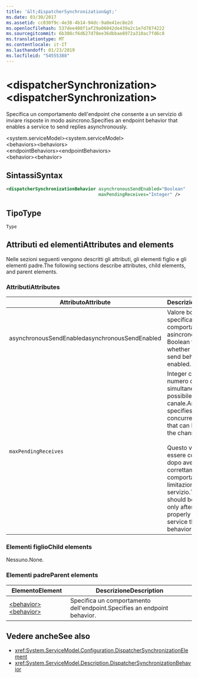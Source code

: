 ```yaml
---
title: '&lt;dispatcherSynchronization&gt;'
ms.date: 03/30/2017
ms.assetid: cc030f9c-4e38-4b14-94dc-9a0e41ec8e2d
ms.openlocfilehash: 537dee408f1af29a06042de439a2c1e7d7874222
ms.sourcegitcommit: 6b308cf6d627d78ee36dbbae8972a310ac7fd6c8
ms.translationtype: MT
ms.contentlocale: it-IT
ms.lasthandoff: 01/23/2019
ms.locfileid: "54555388"
---
```

# <a name="ltdispatchersynchronizationgt"></a><span data-ttu-id="54eb4-102">&lt;dispatcherSynchronization&gt;</span><span class="sxs-lookup"><span data-stu-id="54eb4-102">&lt;dispatcherSynchronization&gt;</span></span>
  
<span data-ttu-id="54eb4-103">Specifica un comportamento dell'endpoint che consente a un servizio di inviare risposte in modo asincrono.</span><span class="sxs-lookup"><span data-stu-id="54eb4-103">Specifies an endpoint behavior that enables a service to send replies asynchronously.</span></span>  
  
<span data-ttu-id="54eb4-104">\<system.serviceModel></span><span class="sxs-lookup"><span data-stu-id="54eb4-104">\<system.serviceModel></span></span>  
<span data-ttu-id="54eb4-105">\<behaviors></span><span class="sxs-lookup"><span data-stu-id="54eb4-105">\<behaviors></span></span>  
<span data-ttu-id="54eb4-106">\<endpointBehaviors></span><span class="sxs-lookup"><span data-stu-id="54eb4-106">\<endpointBehaviors></span></span>  
<span data-ttu-id="54eb4-107">\<behavior></span><span class="sxs-lookup"><span data-stu-id="54eb4-107">\<behavior></span></span>  
  
## <a name="syntax"></a><span data-ttu-id="54eb4-108">Sintassi</span><span class="sxs-lookup"><span data-stu-id="54eb4-108">Syntax</span></span>  
  
```xml  
<dispatcherSynchronizationBehavior asynchronousSendEnabled="Boolean"
                                   maxPendingReceives="Integer" />
```  
  
## <a name="type"></a><span data-ttu-id="54eb4-109">Tipo</span><span class="sxs-lookup"><span data-stu-id="54eb4-109">Type</span></span>  
  
`Type`  
  
## <a name="attributes-and-elements"></a><span data-ttu-id="54eb4-110">Attributi ed elementi</span><span class="sxs-lookup"><span data-stu-id="54eb4-110">Attributes and elements</span></span>  
  
<span data-ttu-id="54eb4-111">Nelle sezioni seguenti vengono descritti gli attributi, gli elementi figlio e gli elementi padre.</span><span class="sxs-lookup"><span data-stu-id="54eb4-111">The following sections describe attributes, child elements, and parent elements.</span></span>  
  
### <a name="attributes"></a><span data-ttu-id="54eb4-112">Attributi</span><span class="sxs-lookup"><span data-stu-id="54eb4-112">Attributes</span></span>

| <span data-ttu-id="54eb4-113">Attributo</span><span class="sxs-lookup"><span data-stu-id="54eb4-113">Attribute</span></span>               | <span data-ttu-id="54eb4-114">Descrizione</span><span class="sxs-lookup"><span data-stu-id="54eb4-114">Description</span></span>       |
| ----------------------- | ----------------- |
| <span data-ttu-id="54eb4-115">asynchronousSendEnabled</span><span class="sxs-lookup"><span data-stu-id="54eb4-115">asynchronousSendEnabled</span></span> | <span data-ttu-id="54eb4-116">Valore booleano che specifica se il comportamento di invio asincrono è abilitato.</span><span class="sxs-lookup"><span data-stu-id="54eb4-116">A Boolean that specifies whether asynchronous send behavior is enabled.</span></span> |
| `maxPendingReceives`    | <span data-ttu-id="54eb4-117">Integer che specifica il numero di ricezioni simultanee che è possibile inviare sul canale.</span><span class="sxs-lookup"><span data-stu-id="54eb4-117">An integer that specifies the number of concurrent receives that can be issued on the channel.</span></span><br /><br /> <span data-ttu-id="54eb4-118">Questo valore deve essere configurato solo dopo aver configurato correttamente il comportamento di limitazione del servizio.</span><span class="sxs-lookup"><span data-stu-id="54eb4-118">This value should be configured only after you have properly configured service throttling behavior.</span></span> |

### <a name="child-elements"></a><span data-ttu-id="54eb4-119">Elementi figlio</span><span class="sxs-lookup"><span data-stu-id="54eb4-119">Child elements</span></span>

<span data-ttu-id="54eb4-120">Nessuno.</span><span class="sxs-lookup"><span data-stu-id="54eb4-120">None.</span></span>

### <a name="parent-elements"></a><span data-ttu-id="54eb4-121">Elementi padre</span><span class="sxs-lookup"><span data-stu-id="54eb4-121">Parent elements</span></span>

| <span data-ttu-id="54eb4-122">Elemento</span><span class="sxs-lookup"><span data-stu-id="54eb4-122">Element</span></span> | <span data-ttu-id="54eb4-123">Descrizione</span><span class="sxs-lookup"><span data-stu-id="54eb4-123">Description</span></span> |  
| ------- | ----------- |  
| [<span data-ttu-id="54eb4-124">\<behavior></span><span class="sxs-lookup"><span data-stu-id="54eb4-124">\<behavior></span></span>](../../../../../docs/framework/configure-apps/file-schema/wcf/behavior-of-endpointbehaviors.md)|<span data-ttu-id="54eb4-125">Specifica un comportamento dell'endpoint.</span><span class="sxs-lookup"><span data-stu-id="54eb4-125">Specifies an endpoint behavior.</span></span> |

## <a name="see-also"></a><span data-ttu-id="54eb4-126">Vedere anche</span><span class="sxs-lookup"><span data-stu-id="54eb4-126">See also</span></span>

- <xref:System.ServiceModel.Configuration.DispatcherSynchronizationElement>
- <xref:System.ServiceModel.Description.DispatcherSynchronizationBehavior>
